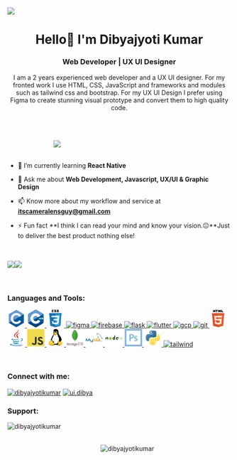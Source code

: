 <img src="https://github.com/DibyajyotiKumar/DibyajyotiKumar/assets/134666822/16dc35ca-8ee8-4d48-8fa0-515c20a5323c" align="center"/>
<h1 align="center">Hello👋 I'm Dibyajyoti Kumar</h1>
<h3 align="center">Web Developer | UX UI Designer</h3>
<p align="center">I am a 2 years experienced web developer and a UX UI designer. For my fronted work I use HTML, CSS, JavaScript and frameworks and modules such as tailwind css and bootstrap. For my UX UI Design I prefer using Figma to create stunning visual prototype and convert them to high quality code.</p>

<br>
<br>
<br>

<img width="400" src="https://camo.githubusercontent.com/5ddf73ad3a205111cf8c686f687fc216c2946a75005718c8da5b837ad9de78c9/68747470733a2f2f7468756d62732e6766796361742e636f6d2f4576696c4e657874446576696c666973682d736d616c6c2e676966" align="right"/>

<br>
<br>


- 🌱 I’m currently learning **React Native**

- 💬 Ask me about **Web Development, Javascript, UX/UI & Graphic Design**

- 📫 Know more about my workflow and service at **itscameralensguy@gmail.com**

- ⚡ Fun fact **I think I can read your mind and know your vision.😐**Just to deliver the best product nothing else!

<br>
<br>

<a href="https://instagram.com/ui.dibya">
<img src="https://img.shields.io/badge/Instagram-E4405F?style=for-the-badge&logo=instagram&logoColor=white" align="left"/></a>


<a href="https://www.linkedin.com/in/uidibya/">
<img src="https://img.shields.io/badge/LinkedIn-0077B5?style=for-the-badge&logo=linkedin&logoColor=white" align="left"/></a>

<br>
<br>
<br>


<h3 align="left">Languages and Tools:</h3>
<p align="left"> <a href="https://www.cprogramming.com/" target="_blank" rel="noreferrer"> <img src="https://raw.githubusercontent.com/devicons/devicon/master/icons/c/c-original.svg" alt="c" width="40" height="40"/> </a> <a href="https://www.w3schools.com/cpp/" target="_blank" rel="noreferrer"> <img src="https://raw.githubusercontent.com/devicons/devicon/master/icons/cplusplus/cplusplus-original.svg" alt="cplusplus" width="40" height="40"/> </a> <a href="https://www.w3schools.com/css/" target="_blank" rel="noreferrer"> <img src="https://raw.githubusercontent.com/devicons/devicon/master/icons/css3/css3-original-wordmark.svg" alt="css3" width="40" height="40"/> </a> <a href="https://www.figma.com/" target="_blank" rel="noreferrer"> <img src="https://www.vectorlogo.zone/logos/figma/figma-icon.svg" alt="figma" width="40" height="40"/> </a> <a href="https://firebase.google.com/" target="_blank" rel="noreferrer"> <img src="https://www.vectorlogo.zone/logos/firebase/firebase-icon.svg" alt="firebase" width="40" height="40"/> </a> <a href="https://flask.palletsprojects.com/" target="_blank" rel="noreferrer"> <img src="https://www.vectorlogo.zone/logos/pocoo_flask/pocoo_flask-icon.svg" alt="flask" width="40" height="40"/> </a> <a href="https://flutter.dev" target="_blank" rel="noreferrer"> <img src="https://www.vectorlogo.zone/logos/flutterio/flutterio-icon.svg" alt="flutter" width="40" height="40"/> </a> <a href="https://cloud.google.com" target="_blank" rel="noreferrer"> <img src="https://www.vectorlogo.zone/logos/google_cloud/google_cloud-icon.svg" alt="gcp" width="40" height="40"/> </a> <a href="https://git-scm.com/" target="_blank" rel="noreferrer"> <img src="https://www.vectorlogo.zone/logos/git-scm/git-scm-icon.svg" alt="git" width="40" height="40"/> </a> <a href="https://www.w3.org/html/" target="_blank" rel="noreferrer"> <img src="https://raw.githubusercontent.com/devicons/devicon/master/icons/html5/html5-original-wordmark.svg" alt="html5" width="40" height="40"/> </a> <a href="https://www.java.com" target="_blank" rel="noreferrer"> <img src="https://raw.githubusercontent.com/devicons/devicon/master/icons/java/java-original.svg" alt="java" width="40" height="40"/> </a> <a href="https://developer.mozilla.org/en-US/docs/Web/JavaScript" target="_blank" rel="noreferrer"> <img src="https://raw.githubusercontent.com/devicons/devicon/master/icons/javascript/javascript-original.svg" alt="javascript" width="40" height="40"/> </a> <a href="https://www.linux.org/" target="_blank" rel="noreferrer"> <img src="https://raw.githubusercontent.com/devicons/devicon/master/icons/linux/linux-original.svg" alt="linux" width="40" height="40"/> </a> <a href="https://www.mongodb.com/" target="_blank" rel="noreferrer"> <img src="https://raw.githubusercontent.com/devicons/devicon/master/icons/mongodb/mongodb-original-wordmark.svg" alt="mongodb" width="40" height="40"/> </a> <a href="https://www.mysql.com/" target="_blank" rel="noreferrer"> <img src="https://raw.githubusercontent.com/devicons/devicon/master/icons/mysql/mysql-original-wordmark.svg" alt="mysql" width="40" height="40"/> </a> <a href="https://nodejs.org" target="_blank" rel="noreferrer"> <img src="https://raw.githubusercontent.com/devicons/devicon/master/icons/nodejs/nodejs-original-wordmark.svg" alt="nodejs" width="40" height="40"/> </a> <a href="https://www.photoshop.com/en" target="_blank" rel="noreferrer"> <img src="https://raw.githubusercontent.com/devicons/devicon/master/icons/photoshop/photoshop-line.svg" alt="photoshop" width="40" height="40"/> </a> <a href="https://www.python.org" target="_blank" rel="noreferrer"> <img src="https://raw.githubusercontent.com/devicons/devicon/master/icons/python/python-original.svg" alt="python" width="40" height="40"/> </a> <a href="https://tailwindcss.com/" target="_blank" rel="noreferrer"> <img src="https://www.vectorlogo.zone/logos/tailwindcss/tailwindcss-icon.svg" alt="tailwind" width="40" height="40"/> </a> </p>

<br>
<h3 align="left">Connect with me:</h3>
<p align="left">
<a href="https://linkedin.com/in/uidibya" target="blank"><img align="center" src="https://raw.githubusercontent.com/rahuldkjain/github-profile-readme-generator/master/src/images/icons/Social/linked-in-alt.svg" alt="dibyajyotikumar" height="30" width="40" /></a>
<a href="https://instagram.com/ui.dibya" target="blank"><img align="center" src="https://raw.githubusercontent.com/rahuldkjain/github-profile-readme-generator/master/src/images/icons/Social/instagram.svg" alt="ui.dibya" height="30" width="40" /></a>
</p>

<h3 align="left">Support:</h3>
<p><a href="https://www.buymeacoffee.com/ui.dibya"> <img align="left" src="https://cdn.buymeacoffee.com/buttons/v2/default-yellow.png" height="50" width="210" alt="dibyajyotikumar" /></a></p><br><br>

<p><img align="center" src="https://github-readme-stats.vercel.app/api/top-langs?username=dibyajyotikumar&show_icons=true&theme=dark&locale=en&layout=compact" alt="dibyajyotikumar" /></p>


